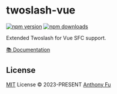 # twoslash-vue

[![npm version][npm-version-src]][npm-version-href]
[![npm downloads][npm-downloads-src]][npm-downloads-href]

Extended Twoslash for Vue SFC support.

[📚 Documentation](https://twoslash.netlify.app/packages/vue)

## License

[MIT](./LICENSE) License © 2023-PRESENT [Anthony Fu](https://github.com/antfu)

<!-- Badges -->

[npm-version-src]: https://img.shields.io/npm/v/twoslash-vue?style=flat&colorA=161514&colorB=EAB836
[npm-version-href]: https://npmjs.com/package/twoslash-vue
[npm-downloads-src]: https://img.shields.io/npm/dm/twoslash-vue?style=flat&colorA=161514&colorB=E66041
[npm-downloads-href]: https://npmjs.com/package/twoslash-vue
